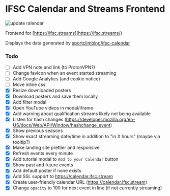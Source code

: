 # IFSC Calendar and Streams Frontend
![update ralendar](https://github.com/sportclimbing/web/actions/workflows/static-deploy.yml/badge.svg)

Frontend for [https://ifsc.streams](https://ifsc.streams/)

Displays the data generated by [sportclimbing/ifsc-calendar](https://github.com/sportclimbing/ifsc-calendar)

### Todo
- [ ] Add VPN note and link (to ProtonVPN?)
- [ ] Change favicon when an event started streaming
- [ ] Add Google Analytics (and cookie notice)
- [ ] Move inline css
- [x] Resize downloaded posters
- [x] Download posters and save them locally
- [x] Add filter modal
- [x] Open YouTube videos in modal/iframe
- [x] Add warning about qualification streams likely not being available
- [x] Listen for hash changes (https://developer.mozilla.org/en-US/docs/Web/API/Window/hashchange_event)
- [x] Show previous seasons
- [x] Show exact streaming date/time in addition to "in X hours" (maybe via tooltip?)
- [x] Make landing site prettier and responsive
- [x] Refresh events every minute
- [x] Add tutorial modal to `Add to your Calendar` button
- [x] Show past and future events
- [x] Add default poster if none exists
- [x] Add SSL support to https://calendar.ifsc.stream
- [x] Create user-friendly calendar URL (https://calendar.ifsc.stream)
- [x] Change `opacity` to 100 for next event in line (if not currently streaming)
